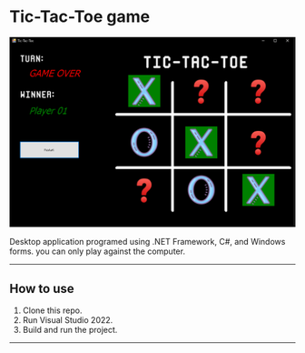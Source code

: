 # Tic-Tac-Toe game

![Screenshot](Pics/screenshot.png)

Desktop application programed using .NET Framework, C#, and Windows forms. you can only play against the computer.

---
## How to use
1. Clone this repo.
2. Run Visual Studio 2022.
3. Build and run the project.

---
